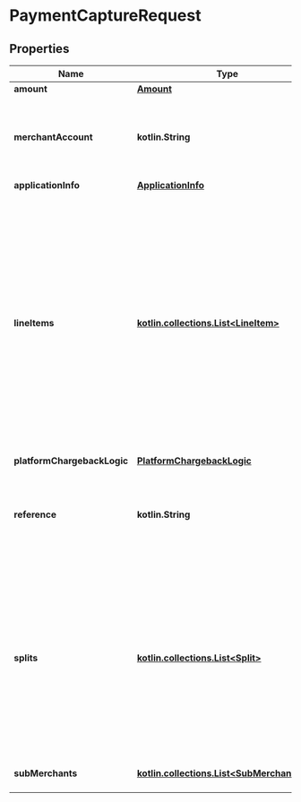 
# PaymentCaptureRequest

## Properties
Name | Type | Description | Notes
------------ | ------------- | ------------- | -------------
**amount** | [**Amount**](Amount.md) |  | 
**merchantAccount** | **kotlin.String** | The merchant account that is used to process the payment. | 
**applicationInfo** | [**ApplicationInfo**](ApplicationInfo.md) |  |  [optional]
**lineItems** | [**kotlin.collections.List&lt;LineItem&gt;**](LineItem.md) | Price and product information of the refunded items, required for [partial refunds](https://docs.adyen.com/online-payments/refund#refund-a-payment). &gt; This field is required for partial refunds with 3x 4x Oney, Affirm, Afterpay, Atome, Clearpay, Klarna, Ratepay, Walley, and Zip. |  [optional]
**platformChargebackLogic** | [**PlatformChargebackLogic**](PlatformChargebackLogic.md) |  |  [optional]
**reference** | **kotlin.String** | Your reference for the capture request. Maximum length: 80 characters. |  [optional]
**splits** | [**kotlin.collections.List&lt;Split&gt;**](Split.md) | An array of objects specifying how the amount should be split between accounts when using Adyen for Platforms. For details, refer to [Providing split information](https://docs.adyen.com/marketplaces-and-platforms/processing-payments#providing-split-information). |  [optional]
**subMerchants** | [**kotlin.collections.List&lt;SubMerchantInfo&gt;**](SubMerchantInfo.md) | A List of sub-merchants. |  [optional]



